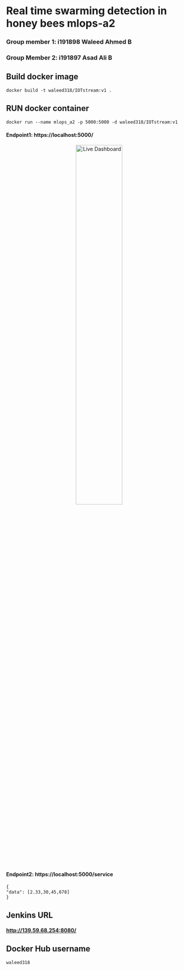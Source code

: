 # Real time swarming detection in honey bees mlops-a2
### Group member 1: i191898 Waleed Ahmed B
### Group Member 2: i191897 Asad Ali B 
## Build docker image
```docker build -t waleed318/IOTstream:v1 .```
## RUN docker container 
```docker run --name mlops_a2 -p 5000:5000 -d waleed318/IOTstream:v1```
#### Endpoint1: https://localhost:5000/
<p align="center">
 <img src="data.JPG?raw=true" alt="Live Dashboard" width="50%" height="50%" />
</p>

#### Endpoint2: https://localhost:5000/service
    {
    "data": [2.33,30,45,678]
    }

## Jenkins URL
#### http://139.59.68.254:8080/

## Docker Hub username
   `waleed318`
